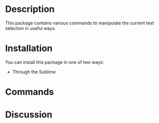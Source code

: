 Description
===========

This package contains various commands to manipulate the current text selection in useful ways.

Installation
============

You can install this package in one of two ways:
* Through the Sublime 

Commands
========

Discussion
==========
